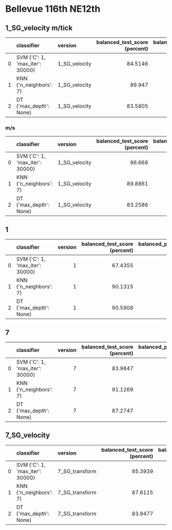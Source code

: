 # Bellevue 116th NE12th

## 1_SG_velocity m/tick

|     | classifier                      | version       | balanced_test_score (percent) | balanced_pooled_test_score (percent) |  time (s) |
| --: | :------------------------------ | :------------ | ----------------------------: | -----------------------------------: | --------: |
|   0 | SVM {'C': 1, 'max_iter': 30000} | 1_SG_velocity |                       84.5146 |                              98.0876 |   2.86077 |
|   1 | KNN {'n_neighbors': 7}          | 1_SG_velocity |                        89.947 |                              98.8317 | 0.0369572 |
|   2 | DT {'max_depth': None}          | 1_SG_velocity |                       83.5805 |                              92.6723 |  0.113999 |

### m/s

|     | classifier                      | version       | balanced_test_score (percent) | balanced_pooled_test_score (percent) |  time (s) |
| --: | :------------------------------ | :------------ | ----------------------------: | -----------------------------------: | --------: |
|   0 | SVM {'C': 1, 'max_iter': 30000} | 1_SG_velocity |                        86.668 |                              97.6251 |   2.60745 |
|   1 | KNN {'n_neighbors': 7}          | 1_SG_velocity |                       89.8861 |                              98.3165 | 0.0362377 |
|   2 | DT {'max_depth': None}          | 1_SG_velocity |                       83.2586 |                              93.2288 |  0.172566 |

## 1

|     | classifier                      | version | balanced_test_score (percent) | balanced_pooled_test_score (percent) |  time (s) |
| --: | :------------------------------ | ------: | ----------------------------: | -----------------------------------: | --------: |
|   0 | SVM {'C': 1, 'max_iter': 30000} |       1 |                       67.4355 |                              83.5434 |   4.07712 |
|   1 | KNN {'n_neighbors': 7}          |       1 |                       90.1315 |                              98.7744 | 0.0365296 |
|   2 | DT {'max_depth': None}          |       1 |                       90.5908 |                              95.4955 | 0.0732767 |

## 7

|     | classifier                      | version | balanced_test_score (percent) | balanced_pooled_test_score (percent) |  time (s) |
| --: | :------------------------------ | ------: | ----------------------------: | -----------------------------------: | --------: |
|   0 | SVM {'C': 1, 'max_iter': 30000} |       7 |                       83.9847 |                              95.6107 |   10.3412 |
|   1 | KNN {'n_neighbors': 7}          |       7 |                       91.1269 |                              98.4608 | 0.0550471 |
|   2 | DT {'max_depth': None}          |       7 |                       87.2747 |                              95.2492 | 0.0746678 |

## 7_SG_velocity

|     | classifier                      | version        | balanced_test_score (percent) | balanced_pooled_test_score (percent) | time (s) |
| --: | :------------------------------ | :------------- | ----------------------------: | -----------------------------------: | -------: |
|   0 | SVM {'C': 1, 'max_iter': 30000} | 7_SG_transform |                       85.3939 |                              97.8557 |  6.75061 |
|   1 | KNN {'n_neighbors': 7}          | 7_SG_transform |                       87.6115 |                              98.1038 | 0.044303 |
|   2 | DT {'max_depth': None}          | 7_SG_transform |                       83.9477 |                              95.2886 | 0.157845 |
